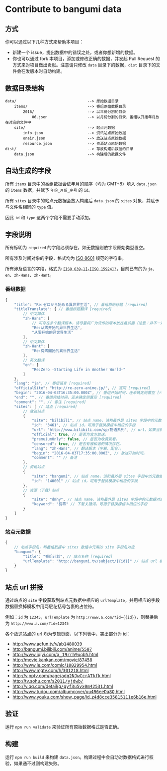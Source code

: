 # Contribute to bangumi data

## 方式

你可以通过以下几种方式来帮助本项目：

* 新建一个 issue，提出数据中的错误之处，或者你想新增的数据。
* 你也可以通过 fork 本项目，添加或修改正确的数据，并发起 Pull Request 的方式来对项目做出贡献。注意请只修改 `data` 目录下的数据，`dist` 目录下的文件会在发版本时自动构建。

## 数据目录结构

```
data/                                --> 原始数据目录
    items/                           --> 番组原始数据目录
        2016/                        --> 以年份分割的目录
            06.json                  --> 以月份分割的目录，番组以开播年月放在对应的文件中
    site/                            --> 站点元数据
        info.json                    --> 资讯站点原始数据
        onair.json                   --> 放送站点原始数据
        resource.json                --> 资源站点原始数据
dist/                                --> 存放构建后数据的目录
    data.json                        --> 构建后的数据文件
```

## 自动生成的字段

所有 `items` 目录中的番组数据会依年月的顺序（均为 GMT+8）填入 `data.json` 的 `items` 数据，并赋予 `年份_月份_序号` 的 `id`。

所有 `sites` 目录中的站点元数据会放入构建后 `data.json` 的 `sites` 对象，并赋予与文件名相同的 `type` 值。

因此 `id` 和 `type` 这两个字段不需要手动添加。

## 字段说明

所有标明为 `required` 的字段必须存在，如无数据则依字段原始类型置空。

所有涉及时间对象的字段，格式均为 [ISO 8601](https://zh.wikipedia.org/zh-hans/ISO_8601) 规范的字符串。

所有涉及语言的字段，格式为 [`[ISO 639-1]-[ISO 15924]?`](https://tools.ietf.org/html/bcp47)，目前已有的为 `ja`、`en`、`zh-Hans`、`zh-Hant`。

### 番组数据

```js
{
    "title": "Re:ゼロから始める異世界生活", // 番组原始标题 [required]
    "titleTranslate": { // 番组标题翻译 [required]
        // 中文简体
        "zh-Hans": [
            // 可存在多个翻译版本，请尽量将广为流传的版本放在最前面（注意：并不一定是最正确的）
            "Re:从零开始的异世界生活",
            "从零开始的异世界生活"
        ],
        // 中文繁体
        "zh-Hant": [
            "Re:從零開始的異世界生活"
        ],
        // 英文翻译
        "en": [
            "Re:Zero -Starting Life in Another World-"
        ]
    },
    "lang": "ja", // 番组语言 [required]
    "officialSite": "http://re-zero-anime.jp/", // 官网 [required]
    "begin": "2016-04-03T16:35:00.000Z", // 番组开始时间，还未确定则置空 [required]
    "end": "", // 番组完结时间，还未确定则置空 [required]
    "comment": "", // 备注 [required]
    "sites": [ // 站点 [required]
        // 放送站点
        {
            "site": "bilibili", // 站点 name，请和最外层 sites 字段中的元数据对应 [required]
            "id": "3461", // 站点 id，可用于替换模板中相应的字段
            "url": "http://www.bilibili.com/sp/物语系列", // url，如果当前url不符合urlTemplate中的规则时使用，优先级高于id
            "official": true, // 是否为官方放送。
            "premuiumOnly": false, // 是否为收费观看。
            "censored": true, // 是否有被和谐的情况存在。
            "lang": "zh-Hans", // 翻译版本（字幕，配音）。
            "begin": "2016-04-03T17:35:00.000Z", // 放送开始时间。
            "comment": "" // 备注
        },
        // 资讯站点
        {
            "site": "bangumi", // 站点 name，请和最外层 sites 字段中的元数据对应 [required]
            "id": "140001" // 站点 id，可用于替换模板中相应的字段
        },
        // 资源（下载）站点
        {
            "site": "dmhy", // 站点 name，请和最外层 sites 字段中的元数据对应 [required]
            "keyword": "從零" // 下载关键词，可用于替换模板中相应的字段
        }
    ]
}
```

### 站点元数据

```js
{
    // 站点字段名，和番组数据中 sites 数组中元素的 site 字段名对应
    "bangumi": {
        "title": "番组计划", // 站点名称 [required]
        "urlTemplate": "http://bangumi.tv/subject/{{id}}" // 站点 url 模板
    }
}
```

## 站点 url 拼接

通过站点的 `site` 字段获取到站点元数据中相应的 `urlTemplate`，并用相应的字段数据替换掉模板中用两层花括号包裹的占位符。

例如：`id` 为 `12345`，`urlTemplate` 为 `http://www.a.com/?id={{id}}`，则替换后为 `http://www.a.com/?id=12345`

各个放送站点的 url 均为专辑页面，以下列表中，突出部分为 id：

* [http://www.acfun.tv/v/ab<kbd>1480039</kbd>](http://www.acfun.tv/v/ab1480039)
* [http://bangumi.bilibili.com/anime/<kbd>5507</kbd>](http://bangumi.bilibili.com/anime/5507)
* [http://www.iqiyi.com/<kbd>a_19rrh9uqb5</kbd>.html](http://www.iqiyi.com/a_19rrh9uqb5.html)
* [http://movie.kankan.com/movie/<kbd>87458</kbd>](http://movie.kankan.com/movie/87458)
* [http://www.le.com/comic/<kbd>10029954</kbd>.html](http://www.le.com/comic/10029954.html)
* [http://www.mgtv.com/h/<kbd>301218</kbd>.html](http://www.mgtv.com/h/301218.html)
* [http://v.pptv.com/page/<kbd>adq2NJwCcrATkfk</kbd>.html](http://v.pptv.com/page/adq2NJwCcrATkfk.html)
* [http://tv.sohu.com/<kbd>s2011/yjdwb/</kbd>](http://tv.sohu.com/s2011/yjdwb/)
* [http://v.qq.com/detail/<kbd>g/gyf3u5vx0m42531</kbd>.html](http://v.qq.com/detail/g/gyf3u5vx0m42531.html)
* [http://www.tudou.com/albumcover/<kbd>uu4R6eeDa8Q</kbd>.html](http://www.tudou.com/albumcover/uu4R6eeDa8Q.html)
* [http://www.youku.com/show_page/id_z<kbd>4d8cce35815111e6b16e</kbd>.html](http://www.youku.com/show_page/id_z4d8cce35815111e6b16.html)

## 验证

运行 `npm run validate` 来验证所有原始数据格式是否正确。

## 构建

运行 `npm run build` 来构建 `data.json`。构建过程中会自动对数据格式进行校验，如果通不过则构建失败。
